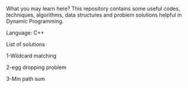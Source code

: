 What you may learn here?
This repository contains some useful codes, techniques, algorithms, data structures and problem solutions helpful in Dynamic Programming.

Language: C++

List of solutions

1-Wildcard matching

2-egg dropping problem

3-Min path sum 

